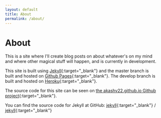 ```yaml
---
layout: default
title: About
permalink: /about/
---
```

# About
This is a site where I'll create blog posts on about whatever's on my mind and where other magical stuff will happen, and is currently in development.

This site is built using [Jekyll](https://jekyllrb.com/){:target="_blank"} and the master branch is built and hosted on [Github Pages](https://pages.github.com/){:target="_blank"}. The develop branch is built and hosted on [Heroku](https://www.heroku.com/what){:target="_blank"}.

The source code for this site can be seen on [the akashv22.github.io Github project](https://github.com/AkashV22/akashv22.github.io){:target="_blank"}.

You can find the source code for Jekyll at GitHub:
[jekyll][jekyll-organization]{:target="_blank"} /
[jekyll](https://github.com/jekyll/jekyll){:target="_blank"}


[jekyll-organization]: https://github.com/jekyll
[pages-themes-organisation]: https://github.com/pages-themes
